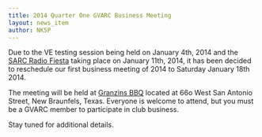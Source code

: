 ```yaml
---
title: 2014 Quarter One GVARC Business Meeting
layout: news_item
author: NK5P
---
```


Due to the VE testing session being held on January 4th, 2014 and the [SARC Radio
Fiesta](http://w5sc.org) taking place on January 11th, 2014, it has been decided to reschedule our
first business meeting of 2014 to Saturday January 18th 2014.

The meeting will be held at [Granzins BBQ](http://granzinsbbq.com) located at 66o West San Antonio
Street, New Braunfels, Texas.  Everyone is welcome to attend, but you must be a GVARC member to
participate in club business.

Stay tuned for additional details.
